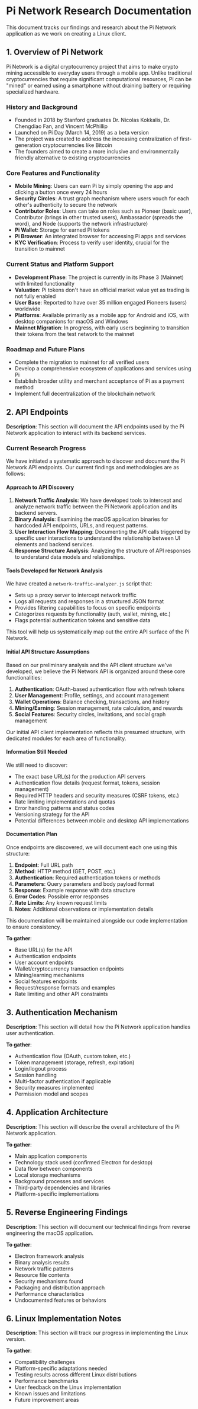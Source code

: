 # Pi Network Research Documentation

This document tracks our findings and research about the Pi Network application as we work on creating a Linux client.

## 1. Overview of Pi Network

Pi Network is a digital cryptocurrency project that aims to make crypto mining accessible to everyday users through a mobile app. Unlike traditional cryptocurrencies that require significant computational resources, Pi can be "mined" or earned using a smartphone without draining battery or requiring specialized hardware.

### History and Background

- Founded in 2018 by Stanford graduates Dr. Nicolas Kokkalis, Dr. Chengdiao Fan, and Vincent McPhillip
- Launched on Pi Day (March 14, 2019) as a beta version
- The project was created to address the increasing centralization of first-generation cryptocurrencies like Bitcoin
- The founders aimed to create a more inclusive and environmentally friendly alternative to existing cryptocurrencies

### Core Features and Functionality

- **Mobile Mining**: Users can earn Pi by simply opening the app and clicking a button once every 24 hours
- **Security Circles**: A trust graph mechanism where users vouch for each other's authenticity to secure the network
- **Contributor Roles**: Users can take on roles such as Pioneer (basic user), Contributor (brings in other trusted users), Ambassador (spreads the word), and Node (supports the network infrastructure)
- **Pi Wallet**: Storage for earned Pi tokens
- **Pi Browser**: An integrated browser for accessing Pi apps and services
- **KYC Verification**: Process to verify user identity, crucial for the transition to mainnet

### Current Status and Platform Support

- **Development Phase**: The project is currently in its Phase 3 (Mainnet) with limited functionality
- **Valuation**: Pi tokens don't have an official market value yet as trading is not fully enabled
- **User Base**: Reported to have over 35 million engaged Pioneers (users) worldwide
- **Platforms**: Available primarily as a mobile app for Android and iOS, with desktop companions for macOS and Windows
- **Mainnet Migration**: In progress, with early users beginning to transition their tokens from the test network to the mainnet

### Roadmap and Future Plans

- Complete the migration to mainnet for all verified users
- Develop a comprehensive ecosystem of applications and services using Pi
- Establish broader utility and merchant acceptance of Pi as a payment method
- Implement full decentralization of the blockchain network

## 2. API Endpoints

**Description**: This section will document the API endpoints used by the Pi Network application to interact with its backend services.

### Current Research Progress

We have initiated a systematic approach to discover and document the Pi Network API endpoints. Our current findings and methodologies are as follows:

#### Approach to API Discovery

1. **Network Traffic Analysis**: We have developed tools to intercept and analyze network traffic between the Pi Network application and its backend servers.
2. **Binary Analysis**: Examining the macOS application binaries for hardcoded API endpoints, URLs, and request patterns.
3. **User Interaction Flow Mapping**: Documenting the API calls triggered by specific user interactions to understand the relationship between UI elements and backend services.
4. **Response Structure Analysis**: Analyzing the structure of API responses to understand data models and relationships.

#### Tools Developed for Network Analysis

We have created a `network-traffic-analyzer.js` script that:
- Sets up a proxy server to intercept network traffic
- Logs all requests and responses in a structured JSON format
- Provides filtering capabilities to focus on specific endpoints
- Categorizes requests by functionality (auth, wallet, mining, etc.)
- Flags potential authentication tokens and sensitive data

This tool will help us systematically map out the entire API surface of the Pi Network.

#### Initial API Structure Assumptions

Based on our preliminary analysis and the API client structure we've developed, we believe the Pi Network API is organized around these core functionalities:

1. **Authentication**: OAuth-based authentication flow with refresh tokens
2. **User Management**: Profile, settings, and account management
3. **Wallet Operations**: Balance checking, transactions, and history
4. **Mining/Earning**: Session management, rate calculation, and rewards
5. **Social Features**: Security circles, invitations, and social graph management

Our initial API client implementation reflects this presumed structure, with dedicated modules for each area of functionality.

#### Information Still Needed

We still need to discover:
- The exact base URL(s) for the production API servers
- Authentication flow details (request format, tokens, session management)
- Required HTTP headers and security measures (CSRF tokens, etc.)
- Rate limiting implementations and quotas
- Error handling patterns and status codes
- Versioning strategy for the API
- Potential differences between mobile and desktop API implementations

#### Documentation Plan

Once endpoints are discovered, we will document each one using this structure:
1. **Endpoint**: Full URL path
2. **Method**: HTTP method (GET, POST, etc.)
3. **Authentication**: Required authentication tokens or methods
4. **Parameters**: Query parameters and body payload format
5. **Response**: Example response with data structure
6. **Error Codes**: Possible error responses
7. **Rate Limits**: Any known request limits
8. **Notes**: Additional observations or implementation details

This documentation will be maintained alongside our code implementation to ensure consistency.

**To gather**:
- Base URL(s) for the API
- Authentication endpoints
- User account endpoints
- Wallet/cryptocurrency transaction endpoints
- Mining/earning mechanisms
- Social features endpoints
- Request/response formats and examples
- Rate limiting and other API constraints

## 3. Authentication Mechanism

**Description**: This section will detail how the Pi Network application handles user authentication.

**To gather**:
- Authentication flow (OAuth, custom token, etc.)
- Token management (storage, refresh, expiration)
- Login/logout process
- Session handling
- Multi-factor authentication if applicable
- Security measures implemented
- Permission model and scopes

## 4. Application Architecture

**Description**: This section will describe the overall architecture of the Pi Network application.

**To gather**:
- Main application components
- Technology stack used (confirmed Electron for desktop)
- Data flow between components
- Local storage mechanisms
- Background processes and services
- Third-party dependencies and libraries
- Platform-specific implementations

## 5. Reverse Engineering Findings

**Description**: This section will document our technical findings from reverse engineering the macOS application.

**To gather**:
- Electron framework analysis
- Binary analysis results
- Network traffic patterns
- Resource file contents
- Security mechanisms found
- Packaging and distribution approach
- Performance characteristics
- Undocumented features or behaviors

## 6. Linux Implementation Notes

**Description**: This section will track our progress in implementing the Linux version.

**To gather**:
- Compatibility challenges
- Platform-specific adaptations needed
- Testing results across different Linux distributions
- Performance benchmarks
- User feedback on the Linux implementation
- Known issues and limitations
- Future improvement areas


